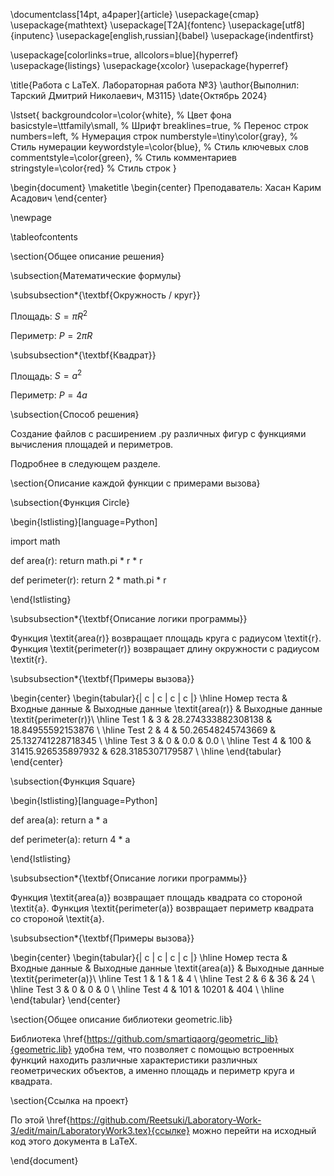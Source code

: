 \documentclass[14pt, a4paper]{article}
\usepackage{cmap}
\usepackage{mathtext}
\usepackage[T2A]{fontenc}
\usepackage[utf8]{inputenc}
\usepackage[english,russian]{babel}
\usepackage{indentfirst}

\usepackage[colorlinks=true, allcolors=blue]{hyperref}
\usepackage{listings}
\usepackage{xcolor}
\usepackage{hyperref}

\title{Работа с LaTeX. Лабораторная работа №3}
\author{Выполнил: Тарский Дмитрий Николаевич, М3115}
\date{Октябрь 2024}

\lstset{
  backgroundcolor=\color{white}, % Цвет фона
  basicstyle=\ttfamily\small,     % Шрифт
  breaklines=true,                 % Перенос строк
  numbers=left,                   % Нумерация строк
  numberstyle=\tiny\color{gray},   % Стиль нумерации
  keywordstyle=\color{blue},       % Стиль ключевых слов
  commentstyle=\color{green},      % Стиль комментариев
  stringstyle=\color{red}          % Стиль строк
}

\begin{document}
\maketitle
\begin{center}
Преподаватель: Хасан Карим Асадович
\end{center}

\newpage

\tableofcontents

\section{Общее описание решения}

\subsection{Математические формулы}

\subsubsection*{\textbf{Окружность / круг}}

Площадь: $S = {\pi}R^2$

Периметр: $P = 2{\pi}R$

\subsubsection*{\textbf{Квадрат}}

Площадь: $S = a^2$

Периметр: $P = 4a$

\subsection{Способ решения}

Создание файлов с расширением .py различных фигур с функциями вычисления площадей и периметров.

Подробнее в следующем разделе.

\section{Описание каждой функции с примерами вызова}

\subsection{Функция Circle}

\begin{lstlisting}[language=Python]

import math

def area(r):
    return math.pi * r * r

def perimeter(r):
    return 2 * math.pi * r

\end{lstlisting}

\subsubsection*{\textbf{Описание логики программы}}

Функция \textit{area(r)} возвращает площадь круга с радиусом \textit{r}. 
Функция \textit{perimeter(r)} возвращает длину окружности с радиусом \textit{r}.

\subsubsection*{\textbf{Примеры вызова}}

\begin{center}
    \begin{tabular}{| c | c | c | c |}
        \hline
        Номер теста & Входные данные & Выходные данные \textit{area(r)} & Выходные данные \textit{perimeter(r)}\\
        \hline
        Test 1 & 3 & 28.274333882308138 & 18.84955592153876 \\
        \hline
        Test 2 & 4 & 50.26548245743669 & 25.132741228718345 \\
        \hline
        Test 3 & 0 & 0.0 & 0.0 \\
        \hline
        Test 4 & 100 & 31415.926535897932 & 628.3185307179587 \\
        \hline
    \end{tabular}
\end{center}

\subsection{Функция Square}

\begin{lstlisting}[language=Python]

def area(a):
    return a * a


def perimeter(a):
    return 4 * a


\end{lstlisting}

\subsubsection*{\textbf{Описание логики программы}}

Функция \textit{area(a)} возвращает площадь квадрата со стороной \textit{a}. Функция 
\textit{perimeter(a)} возвращает периметр квадрата со стороной \textit{a}.

\subsubsection*{\textbf{Примеры вызова}}

\begin{center}
    \begin{tabular}{| c | c | c | c |}
        \hline
        Номер теста & Входные данные & Выходные данные \textit{area(a)} & Выходные данные \textit{perimeter(a)}\\
        \hline
        Test 1 & 1 & 1 & 4 \\
        \hline
        Test 2 & 6 & 36 & 24 \\
        \hline
        Test 3 & 0 & 0 & 0 \\
        \hline
        Test 4 & 101 & 10201 & 404 \\
        \hline
    \end{tabular}
\end{center}

\section{Общее описание библиотеки geometric.lib}

Библиотека \href{https://github.com/smartiqaorg/geometric_lib}{geometric.lib} удобна тем, что позволяет с помощью встроенных функций находить различные характеристики различных геометрических объектов, а именно площадь и периметр круга и квадрата.

\section{Ссылка на проект}

По этой \href{https://github.com/Reetsuki/Laboratory-Work-3/edit/main/LaboratoryWork3.tex}{ссылке} можно перейти на исходный код этого документа в LaTeX.

\end{document}
